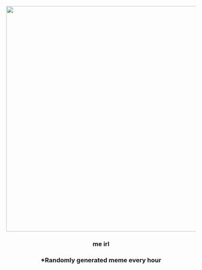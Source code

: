 <p align="center">
        <img src="https://i.redd.it/tlrrsjgaxu091.jpg" width="600" height="600">
        </p>
        <h3 align="center">me irl</h3>
        <h3 align="center">*Randomly generated meme every hour</h3>
    